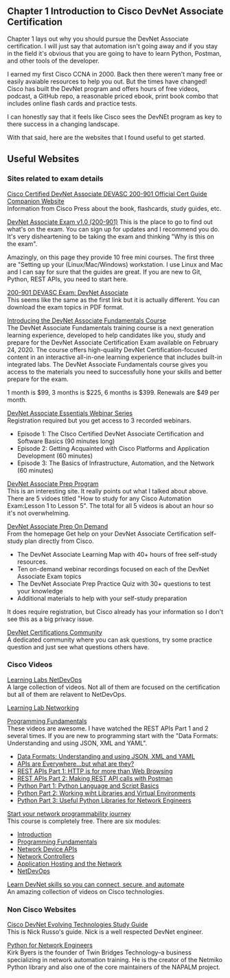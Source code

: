 ## Chapter 1 Introduction to Cisco DevNet Associate Certification 



Chapter 1 lays out why you should pursue the DevNet Associate certification. I will just say that automation isn't going away and if you stay in the field it's obvious that you are going to have to learn Python, Postman, and other tools of the developer. 

I earned my first Cisco CCNA in 2000. Back then there weren't many free or easily avaiable resources to help you out. But the times have changed! Cisco has built the DevNet program and offers hours of free videos, podcast, a GitHub repo, a reasonable priced ebook, print book combo that includes online flash cards and practice tests.

I can honestly say that it feels like Cisco sees the DevNEt program as key to there success in a changing landscape.

With that said, here are the websites that I found useful to get started.

## Useful Websites  

### Sites related to exam details  
[Cisco Certified DevNet Associate DEVASC 200-901
Official Cert Guide Companion Website](https://www.ciscopress.com/promotions/book-registration-cisco-certified-devnet-associate-142234)  
Information from Cisco Press about the book, flashcards, study guides, etc.  

[DevNet Associate Exam v1.0 (200-901)](https://developer.cisco.com/certification/exam-topic-associate/)
This is the place to go to find out what's on the exam. You can sign up for updates and I recommend you do. It's very disheartening to be taking the exam and thinking "Why is this on the exam".

Amazingly, on this page they provide 10 free mini courses. The first three are "Setting up your (Linux/Mac/Windows) workstation. I use Linux and Mac and I can say for sure that the guides are great. If you are new to Git, Python, REST APIs, you need to start here.  

[200-901 DEVASC Exam: DevNet Associate](https://learningnetwork.cisco.com/s/devnet-associate-exam-topics)  
This seems like the same as the first link but it is actually different. You can download the exam topics in PDF format.  

[Introducing the DevNet Associate Fundamentals Course](https://developer.cisco.com/certification/fundamentals/)  
The DevNet Associate Fundamentals training course is a next generation learning experience, developed to help candidates like you, study and prepare for the DevNet Associate Certification Exam available on February 24, 2020. The course offers high-quality DevNet Certification-focused content in an interactive all-in-one learning experience that includes built-in integrated labs. The DevNet Associate Fundamentals course gives you access to the materials you need to successfully hone your skills and better prepare for the exam.

1 month is $99, 3 months is $225, 6 months is $399. Renewals are $49 per month.

[DevNet Associate Essentials Webinar Series](https://mkto.cisco.com/devnet-associate-essentials.html?utm_campaign=devnetassociate-essentials20&utm_source=web&utm_medium=cln)  
Registration required but you get access to 3 recorded webinars. 
* Episode 1: The CIsco Certified DevNet Associate Certification and Software Basics (90 minutes long)
* Episode 2: Getting Acquainted with Cisco Platforms and Application Development (60 minutes)
* Episode 3: The Basics of Infrastructure, Automation, and the Network (60 minutes)  

[DevNet Associate Prep Program](https://learningnetwork.cisco.com/s/learning-plan-detail-standard?ltui__urlRecordId=a1c3i0000007q9cAAA&ltui__urlRedirect=learning-plan-detail-standard&t=1596603514739)  
This is an interesting site. It really points out what I talked about above. There are 5 vidoes titled "How to study for any Cisco Automation Exam:Lesson 1 to Lesson 5". The total for all 5 videos is about an hour so it's not overwhelming.  

[DevNet Associate Prep
On Demand](https://mkto.cisco.com/devnetprep?utm_campaign=devnetprep20&utm_source=web&utm_medium=cln)  
From the homepage 
Get help on your DevNet Associate Certification self-study plan directly from Cisco.
* The DevNet Associate Learning Map with 40+ hours of free self-study resources.
* Ten on-demand webinar recordings focused on each of the DevNet Associate Exam topics
* The DevNet Associate Prep Practice Quiz with 30+ questions to test your knowledge
* Additional materials to help with your self-study preparation  

It does require registration, but Cisco already has your information so I don't see this as a big privacy issue.  

[DevNet Certifications Community](https://learningnetwork.cisco.com/s/topic/0TO3i0000008jY5GAI/devnet-certifications-community)  
A dedicated community where you can ask questions, try some practice question and just see what questions others have.  


### Cisco Videos  
[Learning Labs NetDevOps](https://developer.cisco.com/learning/search/labs/?keyword=reading%20a%20file&page=1&sortBy=luceneScore)  
A large collection of videos. Not all of them are focused on the certification but all of them are relavent to NetDevOps.  

[Learning Lab Networking](https://developer.cisco.com/learning/search/categories/Networking/?contentType=lab&page=1)  


[Programming Fundamentals](https://developer.cisco.com/video/net-prog-basics/01-programming_fundamentals)  
These videos are awesome. I have watched the REST APIs Part 1 and 2 several times. If you are new to programming start with the "Data Formats: Understanding and using JSON, XML and YAML".  
* [Data Formats: Understanding and using JSON, XML and YAML](https://developer.cisco.com/video/net-prog-basics/01-programming_fundamentals/data_formats)
* [APIs are Everywhere...but what are they?](https://developer.cisco.com/video/net-prog-basics/01-programming_fundamentals/apis)
* [REST APIs Part 1: HTTP is for more than Web Browsing](https://developer.cisco.com/video/net-prog-basics/01-programming_fundamentals/rest_part_1)  
* [REST APIs Part 2: Making REST API calls with Postman](https://developer.cisco.com/video/net-prog-basics/01-programming_fundamentals/rest_part_2)
* [Python Part 1: Python Language and Script Basics](https://developer.cisco.com/video/net-prog-basics/01-programming_fundamentals/python_part_1)  
* [Python Part 2: Working wiht Libraries and Virtual Environments](https://developer.cisco.com/video/net-prog-basics/01-programming_fundamentals/python_part_2)  
* [Python Part 3: Useful Python Libraries for Network Engineers](https://developer.cisco.com/video/net-prog-basics/01-programming_fundamentals/python_part_3)      


[Start your network programmability journey](https://developer.cisco.com/video/net-prog-basics/)  
This course is completely free. There are six modules:
* [Introduction](https://developer.cisco.com/video/net-prog-basics/00-intro)
* [Programming Fundamentals](https://developer.cisco.com/video/net-prog-basics/01-programming_fundamentals)
* [Network Device APIs](https://developer.cisco.com/video/net-prog-basics/02-network_device_apis)
* [Network Controllers](https://developer.cisco.com/video/net-prog-basics/03-network_controllers)
* [Application Hosting and the Network](https://developer.cisco.com/video/net-prog-basics/04-application_hosting)
* [NetDevOps](https://developer.cisco.com/video/net-prog-basics/05-netdevops)  

[Learn DevNet skills so you can connect, secure, and automate](https://developer.cisco.com/startnow/#coding-apis-v0)  
An amazing collection of videos on Cisco technologies.  

### Non Cisco Websites
[Cisco DevNet Evolving Technologies Study Guide](http://njrusmc.net/pub/etech.pdf)  
This is Nick Russo's guide. Nick is a well respected DevNet engineer.  

[Python for Network Engineers](https://pynet.twb-tech.com/network-automation-articles.html)  
Kirk Byers is the founder of Twin Bridges Technology–a business specializing in network automation training. He is the creator of the Netmiko Python library and also one of the core maintainers of the NAPALM project.
